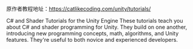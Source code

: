 原作者教程地址：https://catlikecoding.com/unity/tutorials/

C# and Shader Tutorials for the Unity Engine
These tutorials teach you about C# and shader programming for Unity. They build on one another, introducing new programming concepts, math, algorithms, and Unity features. They're useful to both novice and experienced developers.
